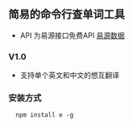 ## 简易的命令行查单词工具
* API 为易源接口免费API [易源数据](https://www.showapi.com/api/lookPoint/32)

### V1.0
 * 支持单个英文和中文的想互翻译

### 安装方式
```
  npm install e -g
```